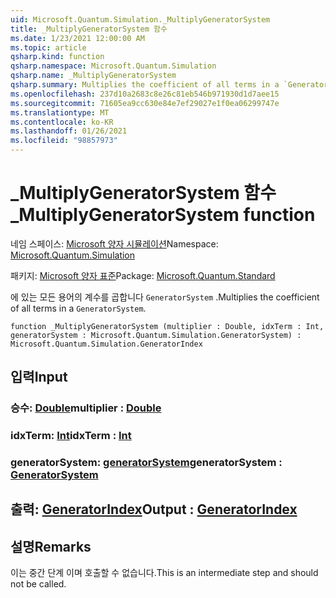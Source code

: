 ```yaml
---
uid: Microsoft.Quantum.Simulation._MultiplyGeneratorSystem
title: _MultiplyGeneratorSystem 함수
ms.date: 1/23/2021 12:00:00 AM
ms.topic: article
qsharp.kind: function
qsharp.namespace: Microsoft.Quantum.Simulation
qsharp.name: _MultiplyGeneratorSystem
qsharp.summary: Multiplies the coefficient of all terms in a `GeneratorSystem`.
ms.openlocfilehash: 237d10a2683c8e26c81eb546b971930d1d7aee15
ms.sourcegitcommit: 71605ea9cc630e84e7ef29027e1f0ea06299747e
ms.translationtype: MT
ms.contentlocale: ko-KR
ms.lasthandoff: 01/26/2021
ms.locfileid: "98857973"
---
```

# <a name="_multiplygeneratorsystem-function"></a><span data-ttu-id="14669-102">_MultiplyGeneratorSystem 함수</span><span class="sxs-lookup"><span data-stu-id="14669-102">_MultiplyGeneratorSystem function</span></span>

<span data-ttu-id="14669-103">네임 스페이스: [Microsoft 양자 시뮬레이션](xref:Microsoft.Quantum.Simulation)</span><span class="sxs-lookup"><span data-stu-id="14669-103">Namespace: [Microsoft.Quantum.Simulation](xref:Microsoft.Quantum.Simulation)</span></span>

<span data-ttu-id="14669-104">패키지: [Microsoft 양자 표준](https://nuget.org/packages/Microsoft.Quantum.Standard)</span><span class="sxs-lookup"><span data-stu-id="14669-104">Package: [Microsoft.Quantum.Standard](https://nuget.org/packages/Microsoft.Quantum.Standard)</span></span>


<span data-ttu-id="14669-105">에 있는 모든 용어의 계수를 곱합니다 `GeneratorSystem` .</span><span class="sxs-lookup"><span data-stu-id="14669-105">Multiplies the coefficient of all terms in a `GeneratorSystem`.</span></span>

```qsharp
function _MultiplyGeneratorSystem (multiplier : Double, idxTerm : Int, generatorSystem : Microsoft.Quantum.Simulation.GeneratorSystem) : Microsoft.Quantum.Simulation.GeneratorIndex
```


## <a name="input"></a><span data-ttu-id="14669-106">입력</span><span class="sxs-lookup"><span data-stu-id="14669-106">Input</span></span>

### <a name="multiplier--double"></a><span data-ttu-id="14669-107">승수: [Double](xref:microsoft.quantum.lang-ref.double)</span><span class="sxs-lookup"><span data-stu-id="14669-107">multiplier : [Double](xref:microsoft.quantum.lang-ref.double)</span></span>




### <a name="idxterm--int"></a><span data-ttu-id="14669-108">idxTerm: [Int](xref:microsoft.quantum.lang-ref.int)</span><span class="sxs-lookup"><span data-stu-id="14669-108">idxTerm : [Int](xref:microsoft.quantum.lang-ref.int)</span></span>




### <a name="generatorsystem--generatorsystem"></a><span data-ttu-id="14669-109">generatorSystem: [generatorSystem](xref:Microsoft.Quantum.Simulation.GeneratorSystem)</span><span class="sxs-lookup"><span data-stu-id="14669-109">generatorSystem : [GeneratorSystem](xref:Microsoft.Quantum.Simulation.GeneratorSystem)</span></span>





## <a name="output--generatorindex"></a><span data-ttu-id="14669-110">출력: [GeneratorIndex](xref:Microsoft.Quantum.Simulation.GeneratorIndex)</span><span class="sxs-lookup"><span data-stu-id="14669-110">Output : [GeneratorIndex](xref:Microsoft.Quantum.Simulation.GeneratorIndex)</span></span>



## <a name="remarks"></a><span data-ttu-id="14669-111">설명</span><span class="sxs-lookup"><span data-stu-id="14669-111">Remarks</span></span>

<span data-ttu-id="14669-112">이는 중간 단계 이며 호출할 수 없습니다.</span><span class="sxs-lookup"><span data-stu-id="14669-112">This is an intermediate step and should not be called.</span></span>